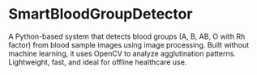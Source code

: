 # SmartBloodGroupDetector
A Python-based system that detects blood groups (A, B, AB, O with Rh factor) from blood sample images using image processing. Built without machine learning, it uses OpenCV to analyze agglutination patterns. Lightweight, fast, and ideal for offline healthcare use.
